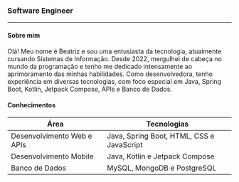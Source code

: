### Software Engineer 
---

#### Sobre mim

Olá! Meu nome é Beatriz e sou uma entusiasta da tecnologia, atualmente cursando Sistemas de Informação. Desde 2022, mergulhei de cabeça no mundo da programação e tenho me dedicado intensamente ao aprimoramento das minhas habilidades. Como desenvolvedora, tenho experiência em diversas tecnologias, com foco especial em Java, Spring Boot, Kotlin, Jetpack Compose, APIs e Banco de Dados.

#### Conhecimentos

| **Área**                | **Tecnologias**                                           |
|-----------------------|--------------------------------------------------------|
| Desenvolvimento Web e APIs  | Java, Spring Boot, HTML, CSS e JavaScript            |
| Desenvolvimento Mobile      | Java, Kotlin e Jetpack Compose                         |
| Banco de Dados       | MySQL, MongoDB e PostgreSQL                          |
